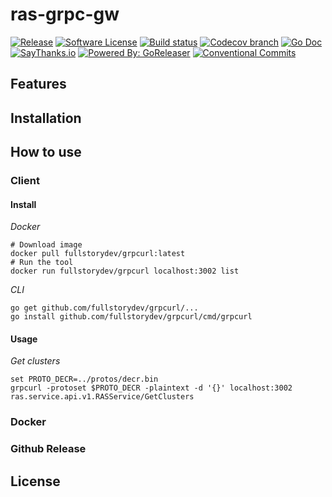 # ras-grpc-gw

[![Release](https://img.shields.io/github/release/khorevaa/ras-grpc-gw.svg?style=for-the-badge)](https://github.com/khorevaa/ras-grpc-gw/releases/latest)
[![Software License](https://img.shields.io/badge/license-MIT-brightgreen.svg?style=for-the-badge)](/LICENSE.md)
[![Build status](https://img.shields.io/github/workflow/status/khorevaa/ras-grpc-gw/build?style=for-the-badge)](https://github.com/khorevaa/ras-grpc-gw/actions?workflow=releaser)
[![Codecov branch](https://img.shields.io/codecov/c/github/khorevaa/ras-grpc-gw/master.svg?style=for-the-badge)](https://codecov.io/gh/khorevaa/ras-grpc-gw)
[![Go Doc](https://img.shields.io/badge/godoc-reference-blue.svg?style=for-the-badge)](http://godoc.org/github.com/khorevaa/ras-grpc-gw)
[![SayThanks.io](https://img.shields.io/badge/SayThanks.io-%E2%98%BC-1EAEDB.svg?style=for-the-badge)](https://saythanks.io/to/khorevaa)
[![Powered By: GoReleaser](https://img.shields.io/badge/powered%20by-goreleaser-green.svg?style=for-the-badge)](https://github.com/goreleaser)
[![Conventional Commits](https://img.shields.io/badge/Conventional%20Commits-1.0.0-yellow.svg?style=for-the-badge)](https://conventionalcommits.org)

## Features


## Installation



## How to use


### Client

#### Install
*Docker*
```shell
# Download image
docker pull fullstorydev/grpcurl:latest
# Run the tool
docker run fullstorydev/grpcurl localhost:3002 list
```
*CLI*
```shell
go get github.com/fullstorydev/grpcurl/...
go install github.com/fullstorydev/grpcurl/cmd/grpcurl
```

#### Usage

*Get clusters*
```shell
set PROTO_DECR=../protos/decr.bin
grpcurl -protoset $PROTO_DECR -plaintext -d '{}' localhost:3002 ras.service.api.v1.RASService/GetClusters
```

### Docker

### Github Release

## License